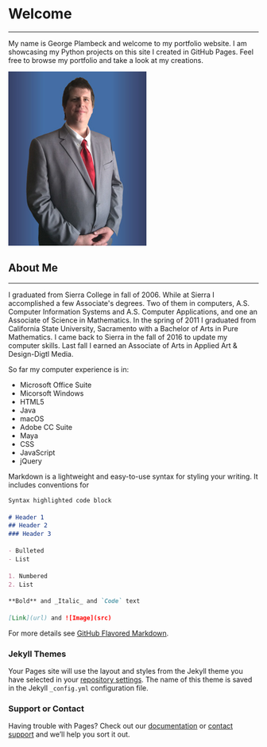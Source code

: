 # Welcome

----------

My name is George Plambeck and welcome to my portfolio website. I am showcasing my Python projects on this site I created in GitHub Pages. Feel free to browse my portfolio and take a look at my creations.

![Image](profile-278x350.jpg)
## About Me

----------

I graduated from Sierra College in fall of 2006. While at Sierra I accomplished a few Associate's degrees. Two of them in computers, A.S. Computer Information Systems and A.S. Computer Applications, and one an Associate of Science in Mathematics. In the spring of 2011 I graduated from California State University, Sacramento with a Bachelor of Arts in Pure Mathematics. I came back to Sierra in the fall of 2016 to update my computer skills. Last fall I earned an Associate of Arts in Applied Art & Design-Digtl Media.

So far my computer experience is in:

- Microsoft Office Suite
- Micorsoft Windows
- HTML5
- Java
- macOS
- Adobe CC Suite
- Maya
- CSS
- JavaScript
- jQuery

Markdown is a lightweight and easy-to-use syntax for styling your writing. It includes conventions for

```markdown
Syntax highlighted code block

# Header 1
## Header 2
### Header 3

- Bulleted
- List

1. Numbered
2. List

**Bold** and _Italic_ and `Code` text

[Link](url) and ![Image](src)
```

For more details see [GitHub Flavored Markdown](https://guides.github.com/features/mastering-markdown/).

### Jekyll Themes

Your Pages site will use the layout and styles from the Jekyll theme you have selected in your [repository settings](https://github.com/gplambeck/plambeck-portfolio/settings). The name of this theme is saved in the Jekyll `_config.yml` configuration file.

### Support or Contact

Having trouble with Pages? Check out our [documentation](https://help.github.com/categories/github-pages-basics/) or [contact support](https://github.com/contact) and we’ll help you sort it out.
